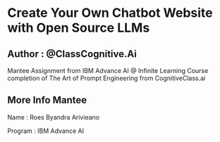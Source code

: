 # Create Your Own Chatbot Website with Open Source LLMs

## Author : @ClassCognitive.Ai

Mantee Assignment from IBM Advance AI @ Infinite Learning Course completion of The Art of Prompt Engineering from CognitiveClass.ai

## More Info Mantee

Name : Roes Byandra Arivieano 

Program : IBM Advance AI
